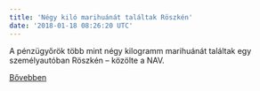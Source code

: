 ```yaml
---
title: 'Négy kiló marihuánát találtak Röszkén'
date: '2018-01-18 08:26:20 UTC'
---
```


A pénzügyőrök több mint négy kilogramm marihuánát találtak egy személyautóban Röszkén – közölte a NAV.


[Bővebben](http://ift.tt/2DMxBXy)
